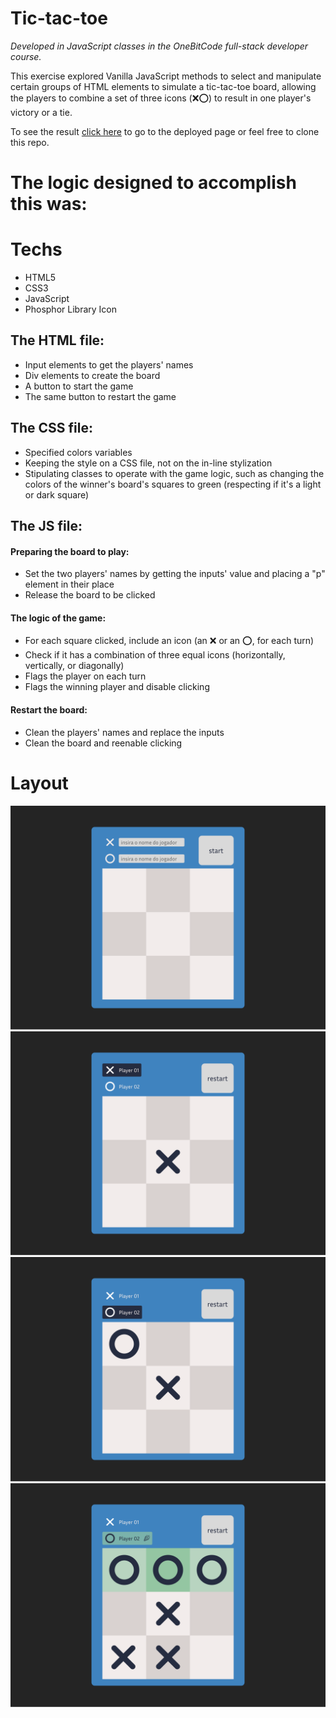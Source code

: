 # Tic-tac-toe
*Developed in JavaScript classes in the OneBitCode full-stack developer course.* 

This exercise explored Vanilla JavaScript methods to select and manipulate certain groups of HTML elements to simulate a tic-tac-toe board, allowing the players to combine a set of three icons (❌⭕) to result in one player's victory or a tie. 

To see the result [click here]() to go to the deployed page or feel free to clone this repo.

# The logic designed to accomplish this was:

# Techs
- HTML5
- CSS3
- JavaScript
- Phosphor Library Icon

## The HTML file:
 - Input elements to get the players' names
 - Div elements to create the board
 - A button to start the game
 - The same button to restart the game 

## The CSS file:
- Specified colors variables
- Keeping the style on a CSS file, not on the in-line stylization
- Stipulating classes to operate with the game logic, such as changing the colors of the winner's board's squares to green (respecting if it's a light or dark square)

## The JS file:
#### Preparing the board to play: 
- Set the two players' names by getting the inputs' value and placing a "p" element in their place
- Release the board to be clicked
#### The logic of the game:
- For each square clicked, include an icon (an ❌ or an ⭕, for each turn)
- Check if it has a combination of three equal icons (horizontally, vertically, or diagonally)
- Flags the player on each turn
- Flags the winning player and disable clicking
#### Restart the board:
- Clean the players' names and replace the inputs
- Clean the board and reenable clicking

# Layout

<div align="center">

![first layout: no player set](assets/Desktop%20-%201.png)
![second layout: the players settled and flagged the first of the turn](assets/Desktop%20-%202.png)
![third layout: flagged the second of the turn](assets/Desktop%20-%203.png)
![first layout: shows the winner set of three and flag the winner player](assets/Desktop%20-%204.png)

</div>